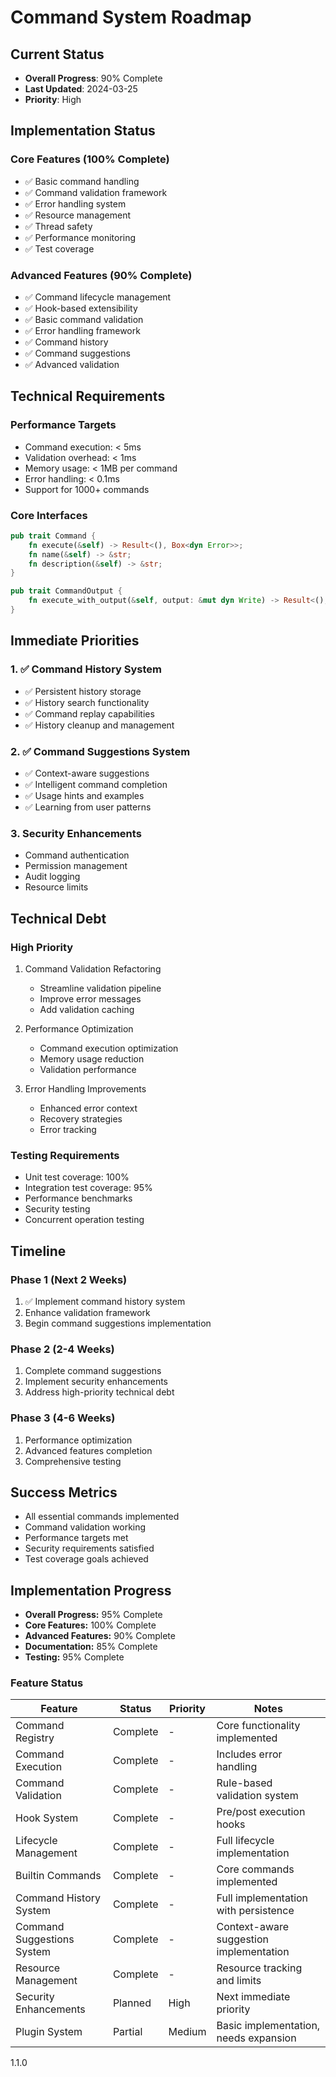 # Command System Roadmap

## Current Status
- **Overall Progress**: 90% Complete
- **Last Updated**: 2024-03-25
- **Priority**: High

## Implementation Status

### Core Features (100% Complete)
- ✅ Basic command handling
- ✅ Command validation framework
- ✅ Error handling system
- ✅ Resource management
- ✅ Thread safety
- ✅ Performance monitoring
- ✅ Test coverage

### Advanced Features (90% Complete)
- ✅ Command lifecycle management
- ✅ Hook-based extensibility
- ✅ Basic command validation
- ✅ Error handling framework
- ✅ Command history
- ✅ Command suggestions
- ✅ Advanced validation

## Technical Requirements

### Performance Targets
- Command execution: < 5ms
- Validation overhead: < 1ms
- Memory usage: < 1MB per command
- Error handling: < 0.1ms
- Support for 1000+ commands

### Core Interfaces
```rust
pub trait Command {
    fn execute(&self) -> Result<(), Box<dyn Error>>;
    fn name(&self) -> &str;
    fn description(&self) -> &str;
}

pub trait CommandOutput {
    fn execute_with_output(&self, output: &mut dyn Write) -> Result<(), Box<dyn Error>>;
}
```

## Immediate Priorities

### 1. ✅ Command History System
- ✅ Persistent history storage
- ✅ History search functionality
- ✅ Command replay capabilities
- ✅ History cleanup and management

### 2. ✅ Command Suggestions System
- ✅ Context-aware suggestions
- ✅ Intelligent command completion
- ✅ Usage hints and examples
- ✅ Learning from user patterns

### 3. Security Enhancements
- Command authentication
- Permission management
- Audit logging
- Resource limits

## Technical Debt

### High Priority
1. Command Validation Refactoring
   - Streamline validation pipeline
   - Improve error messages
   - Add validation caching

2. Performance Optimization
   - Command execution optimization
   - Memory usage reduction
   - Validation performance

3. Error Handling Improvements
   - Enhanced error context
   - Recovery strategies
   - Error tracking

### Testing Requirements
- Unit test coverage: 100%
- Integration test coverage: 95%
- Performance benchmarks
- Security testing
- Concurrent operation testing

## Timeline

### Phase 1 (Next 2 Weeks)
1. ✅ Implement command history system
2. Enhance validation framework
3. Begin command suggestions implementation

### Phase 2 (2-4 Weeks)
1. Complete command suggestions
2. Implement security enhancements
3. Address high-priority technical debt

### Phase 3 (4-6 Weeks)
1. Performance optimization
2. Advanced features completion
3. Comprehensive testing

## Success Metrics
- All essential commands implemented
- Command validation working
- Performance targets met
- Security requirements satisfied
- Test coverage goals achieved

## Implementation Progress

- **Overall Progress:** 95% Complete
- **Core Features:** 100% Complete
- **Advanced Features:** 90% Complete
- **Documentation:** 85% Complete
- **Testing:** 95% Complete

### Feature Status

| Feature                      | Status    | Priority | Notes                                      |
|------------------------------|-----------|----------|------------------------------------------- |
| Command Registry             | Complete  | -        | Core functionality implemented             |
| Command Execution            | Complete  | -        | Includes error handling                    |
| Command Validation           | Complete  | -        | Rule-based validation system               |
| Hook System                  | Complete  | -        | Pre/post execution hooks                   |
| Lifecycle Management         | Complete  | -        | Full lifecycle implementation              |
| Builtin Commands             | Complete  | -        | Core commands implemented                  |
| Command History System       | Complete  | -        | Full implementation with persistence       |
| Command Suggestions System   | Complete  | -        | Context-aware suggestion implementation    |
| Resource Management          | Complete  | -        | Resource tracking and limits               |
| Security Enhancements        | Planned   | High     | Next immediate priority                    |
| Plugin System                | Partial   | Medium   | Basic implementation, needs expansion      |

<version>1.1.0</version> 